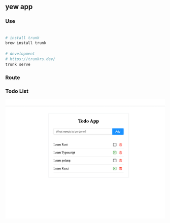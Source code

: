 ## yew app


### Use

```bash

# install trunk
brew install trunk

# development
# https://trunkrs.dev/
trunk serve
```

### Route



### Todo List

![todo list](./todo_list.png)